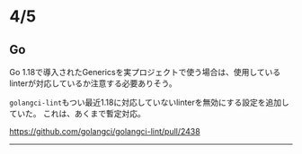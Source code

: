 # 4/5

## Go

Go 1.18で導入されたGenericsを実プロジェクトで使う場合は、使用しているlinterが対応しているか注意する必要ありそう。

`golangci-lint`もつい最近1.18に対応していないlinterを無効にする設定を追加していた。
これは、あくまで暫定対応。

https://github.com/golangci/golangci-lint/pull/2438

---

